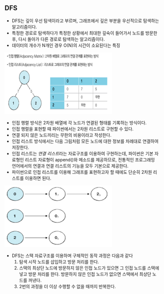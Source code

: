 ## DFS
- DFS는 깊이 우선 탐색이라고 부르며, 그래프에서 깊은 부분을 우선적으로 탐색하는 알고리즘이다.
- 특정한 경로로 탐색하다가 특정한 상황에서 최대한 깊숙이 들어가서 노드를 방문한 후, 다시 돌아가 다른 경로로 탐색하는 알고리즘이다.
- 데이터의 개수가 N개인 경우 O(N)의 시간이 소요된다는 특징

<img src="image1.PNG" width="350" height="200">

- 인접 행렬 방식은 2차원 배열에 각 노드가 연결된 형태를 기록하는 방식이다.
- 인접 행렬을 표현할 때 파이썬에서는 2차원 리스트로 구현할 수 있다.
- 연결 되지 않은 노드끼리는 무한의 비용이라고 작성한다.
- 인접 리스트 방식에서는 다음 그림처럼 모든 노드에 대한 정보를 차례대로 연결하여 저장한다.
- 인접 리스트는 *연결 리스트*라는 자료구조를 이용하여 구현하는데, 파이썬은 기본 자료형인 리스트 자료형이 append()와 메소드를 제공하므로, 전통적인 프로그래밍 언어에서의 연결과 연결 리스트의 기능을 모두 기본으로 제공한다.
- 파이썬으로 인접 리스트를 이용해 그래프를 표현하고자 할 때에도 단순히 2차원 리스트를 이용하면 된다.

<img src="image2.PNG" width="350" height="200">

- DFS는 스택 자료구조를 이용하며 구체적인 동작 과정은 다음과 같다
    1. 탐색 시작 노드를 삽입하고 방문 처리를 한다.
    2. 스택의 최상단 노드에 방문하지 않은 인접 노드가 있으면 그 인접 노드를 스택에 넣고 방문 처리를 한다. 방문하지 않은 인접 노드가 없으면 스택에서 최상단 노드를 꺼낸다.
    3. 2번의 과정을 더 이상 수행할 수 없을 때까지 반복한다.